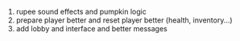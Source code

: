 1. rupee sound effects and pumpkin logic
2. prepare player better and reset player better (health, inventory...)
3. add lobby and interface and better messages